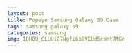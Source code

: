 ```yaml
---
layout: post
title: Popeye Samsung Galaxy S9 Case
tags: samsung galaxy s9
categories: samsung
img: 10HQU_CLLUiQ7Ngfi6bBVEUd5csnt7MGn
---
```

